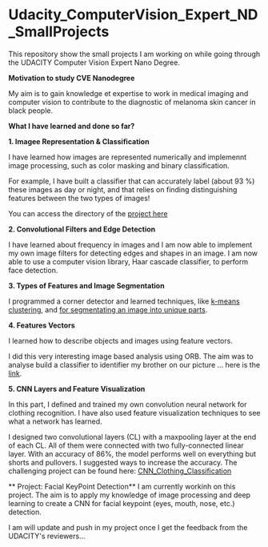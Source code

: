 # Udacity_ComputerVision_Expert_ND_SmallProjects
This repository show the small projects I am working on while going through the UDACITY Computer Vision Expert Nano Degree.

**Motivation to study CVE Nanodegree**

My aim is to gain knowledge et expertise to work in medical imaging and computer vision to contribute to the diagnostic of melanoma skin cancer in black people.

**What I have learned and done so far?**

**1. Imagee Representation & Classification**

I have learned how images are represented numerically and implemennt image processing, such as color masking and binary classification.

For example, I have built a classifier that can accurately label (about 93 %) these images as day or night, and that relies on finding distinguishing
features between the two types of images! 

You can access the directory of the [project here](https://github.com/adjanni/Udacity_ComputerVision_Expert_ND_SmallProjects/tree/master/Small_Projects_Fun/Project1_Build_DayAndNight_Classifier)

**2. Convolutional Filters and Edge Detection**

I have learned about frequency in images and I am now able to implement my own image filters for detecting edges and shapes in an image. 
I am now able to use a computer vision library, Haar cascade classifier, to perform face detection.

**3. Types of Features and Image Segmentation**

I programmed a corner detector and learned techniques, like [k-means clustering](https://github.com/adjanni/Udacity_ComputerVision_Expert_ND_SmallProjects/blob/master/Part1_Introduction_to_Computer_Vision/Features_Images_Segmentations/K-means_Clustering_GraphiumPolicnes.ipynb), 
and [for segmentating an image into unique parts](https://github.com/adjanni/Udacity_ComputerVision_Expert_ND_SmallProjects/blob/master/Part1_Introduction_to_Computer_Vision/Features_Images_Segmentations/Untitled.ipynb).

**4. Features Vectors**

I learned how to describe objects and images using feature vectors.

I did this very interesting image based analysis using ORB. The aim was to analyse build a classifier to identifier my brother on our picture
... here is the [link](https://github.com/adjanni/Udacity_ComputerVision_Expert_ND_SmallProjects/blob/master/Part1_Introduction_to_Computer_Vision/Features_Vectors/Implementing_ORB.ipynb).

**5. CNN Layers and Feature Visualization**

In this part, I defined and trained my own convolution neural network for clothing recognition. I have also used feature visualization techniques to see what a network has learned.

I designed two convolutional layers (CL) with a maxpooling layer at the end of each CL. All of them were connected with two fully-connected linear layer.
With an accuracy of 86%, the model performs well on everything but shorts and pullovers. I suggested ways to increase the accuracy. 
The challenging project can be found here: [CNN_Clothing_Classification](https://github.com/adjanni/Udacity_ComputerVision_Expert_ND_SmallProjects/blob/master/Small_Projects_Fun/Project3_Build_CNN_Fashion_Clothings_Classification/FirstCNN%20Deep_Learning_CNN_for_Fashion-MNIST_Clothing_Classification.ipynb)

** Project: Facial KeyPoint Detection**
I am currently workinh on this project. The aim is to apply my knowledge of image processing and deep learning to create a CNN for facial keypoint (eyes, mouth, nose, etc.) detection.

I am will update and push in my project once I get the feedback from the UDACITY's reviewers...
